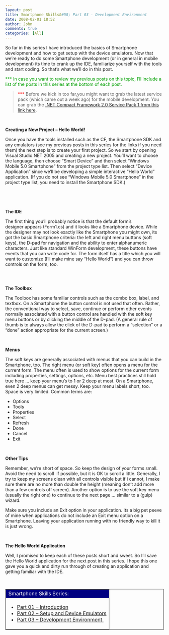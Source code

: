 ```yaml
---
layout: post
title: Smartphone Skills&#58; Part 03 - Development Environment
date: 2008-02-01 18:52
author: John
comments: true
categories: [All]
---
```

<P>So far in this series I have introduced the basics of Smartphone development and how to get setup with the device emulators. Now that we’re ready to do some Smartphone development (or in general in mobile development)&nbsp;its time to crank up the IDE, familiarize yourself with the tools and start coding. So that’s what we’ll do in this post. </P> <P><FONT color=#009f00>*** In case you want to review my previous posts on this topic, I’ll include a list of the posts in this series at the bottom of each post.</FONT></P> <BLOCKQUOTE dir=ltr style="MARGIN-RIGHT: 0px"> <P><FONT color=#ff0000>***</FONT> Before we kick in too far,you might want to grab the latest service pack (which came out a week&nbsp;ago) for the mobile development. You can grab&nbsp;the <A href="http://www.microsoft.com/downloads/details.aspx?FamilyID=0c1b0a88-59e2-4eba-a70e-4cd851c5fcc4&amp;displaylang=en">.NET Compact Framework 2.0 Service Pack 1 from this link here</A>.</P></BLOCKQUOTE> <P>&nbsp;</P> <P><STRONG>Creating a New Project – Hello World!</STRONG></P> <P>Once you have the tools installed such as the CF, the Smartphone SDK and any emulators (see my previous posts in this series for the links if you need them) the next step is to create your first project. So we start by opening Visual Studio.NET 2005 and creating a new project. You’ll want to choose the language, then choose “Smart Device” and then select “Windows Mobile 5.0 Smartphone” from the project type list. Then select “Device Application” since we’ll be developing a simple interactive “Hello World” application. (If you do not see “Windows Mobile 5.0 Smartphone” in the project type list, you need to install the Smartphone SDK.)</P> <P><IMG alt="" src="/photos/jpapa/images/146814/425x309.aspx" border=0>&nbsp;</P> <P><STRONG></STRONG>&nbsp;</P> <P><STRONG>The IDE </STRONG></P> <P>The first thing you’ll probably notice&nbsp;is that the default form’s designer&nbsp;appears&nbsp;(Form1.cs) and it looks like a Smartphone device. While the designer may not look exactly like the Smartphone you might own, its got the basic Smartphone criteria: the left and right menu buttons (soft keys), the D-pad for navigation and the ability to enter alphanumeric characters. Just like standard WinForm development, these buttons have events that you can write code for. The form itself has a title which you will want to customize (I’ll make mine say “Hello World”) and you can throw controls on the form, too.</P> <P><IMG alt="" src="/photos/jpapa/images/146817/175x425.aspx" border=0></P> <P>&nbsp;</P> <P><STRONG>The Toolbox</STRONG></P> <P>The Toolbox has some familiar controls such as the combo box, label, and textbox. On a Smartphone the button control is not used that often. Rather, the conventional way to select, save, continue or perform other events normally associated with a button control are handled with the soft key menu buttons or by clicking the middle of the D-pad. (A general rule of thumb is to always allow the click of the D-pad to perform a “selection” or a “done” action appropriate for the current screen.) </P> <P>&nbsp;</P> <P><STRONG>Menus</STRONG></P> <P>The soft keys are generally associated with menus that you can build in the Smartphone, too. The right menu (or soft key) often opens a menu for the current form. The menu often is used to show options for the current form including properties, settings, options, etc. Menu best practices still hold true here … keep your menu’s to 1 or 2 deep at most. On a Smartphone, even 2 deep menus can get messy. Keep your menu labels short, too. Space is very limited. Common terms are:</P> <UL> <LI>Options <LI>Tools <LI>Properties <LI>Select <LI>Refresh <LI>Done <LI>Cancel <LI>Exit</LI></UL> <P>&nbsp;</P> <P><STRONG>Other Tips</STRONG></P> <P>Remember, we’re short of space. So keep the design of your forms small. Avoid the need to scroll&nbsp; if possible, but it is OK to scroll a little. Generally, I try to keep my screens clean with all controls visible but if i cannot, I make sure there are no more than double the height (meaning don’t add more than a few controls off screen). Another option is to use the soft key menu (usually the right one) to continue to the next page … similar to a (gulp) wizard.</P> <P>Make sure you include an Exit option in your application. Its a big pet peeve of mine when applications do not include an Exit menu option on a Smartphone. Leaving your application running with no friendly way to kill it is just wrong. </P> <P>&nbsp;</P> <P><STRONG>The Hello World Application</STRONG></P> <P>Well, I promised to keep each of these posts short and sweet. So I’ll save the Hello World application for the next post in this series. I hope this one gave you a quick and dirty run through of creating an application and getting familiar with the IDE.</P> <P>&nbsp;</P> <P> <TABLE cellSpacing=0 cellPadding=0 border=1> <TBODY> <TR bgColor=navy> <TD><FONT color=#ffffff>Smartphone Skills Series: </FONT></TD></TR> <TR> <TD> <UL> <LI><A href="/blogs/john.papa/archive/2006/06/04/146047.aspx">Part 01 –&nbsp;Introduction</A> <LI><A href="/blogs/john.papa/archive/2006/06/06/146142.aspx">Part 02 – Setup and Device Emulators</A> <LI><A HREF="/blogs/john.papa/archive/2006/06/25/146818.aspx">Part 03 –&nbsp;Development Environment&nbsp;</A></LI></UL></TD></TR></TBODY></TABLE></P>

